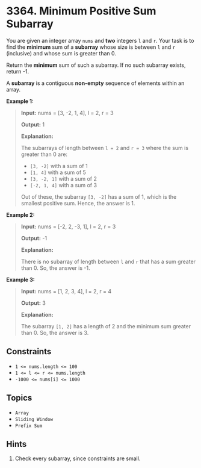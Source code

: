 # 3364. Minimum Positive Sum Subarray

You are given an integer array `nums` and **two** integers `l` and `r`. Your task is to find the **minimum** sum of a **subarray** whose size is between `l` and `r` (inclusive) and whose sum is greater than 0.

Return the **minimum** sum of such a subarray. If no such subarray exists, return -1.

A **subarray** is a contiguous **non-empty** sequence of elements within an array.

**Example 1:**

> **Input:** nums = \[3, -2, 1, 4\], l = 2, r = 3
>
>**Output:** 1
>
>**Explanation:**
>
> The subarrays of length between `l = 2` and `r = 3` where the sum is greater than 0 are:
>
> * `[3, -2]` with a sum of 1
> * `[1, 4]` with a sum of 5
> * `[3, -2, 1]` with a sum of 2
> * `[-2, 1, 4]` with a sum of 3
>
> Out of these, the subarray `[3, -2]` has a sum of 1, which is the smallest positive sum. Hence, the answer is 1.

**Example 2:**

> **Input:** nums = \[-2, 2, -3, 1\], l = 2, r = 3
>
> **Output:** \-1
>
> **Explanation:**
>
> There is no subarray of length between `l` and `r` that has a sum greater than 0. So, the answer is -1.

**Example 3:**

> **Input:** nums = \[1, 2, 3, 4\], l = 2, r = 4
>
> **Output:** 3
>
> **Explanation:**
>
> The subarray `[1, 2]` has a length of 2 and the minimum sum greater than 0. So, the answer is 3.

## Constraints

* `1 <= nums.length <= 100`
* `1 <= l <= r <= nums.length`
* `-1000 <= nums[i] <= 1000`

## Topics

* `Array`
* `Sliding Window`
* `Prefix Sum`

## Hints

1. Check every subarray, since constraints are small.

